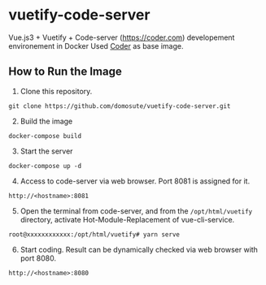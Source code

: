 # vuetify-code-server
Vue.js3 + Vuetify + Code-server (https://coder.com) developement environement in Docker
Used [Coder](https://coder.com) as base image.

How to Run the Image
------------
1. Clone this repository.
```
git clone https://github.com/domosute/vuetify-code-server.git
```
2. Build the image
```
docker-compose build
```
3. Start the server
```
docker-compose up -d
```
4. Access to code-server via web browser. Port 8081 is assigned for it.
```
http://<hostname>:8081
```
5. Open the terminal from code-server, and from the `/opt/html/vuetify` directory, activate Hot-Module-Replacement of vue-cli-service.
```
root@xxxxxxxxxxxx:/opt/html/vuetify# yarn serve
```
6. Start coding. Result can be dynamically checked via web browser with port 8080.
```
http://<hostname>:8080
```

